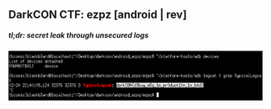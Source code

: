 ## DarkCON CTF: ezpz [android | rev]
##### *tl;dr: secret leak through unsecured logs*

![](ezpz_flag.png)